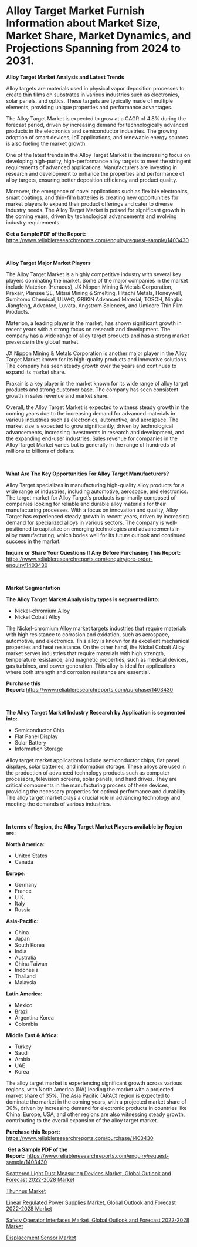 <p><h1>Alloy Target Market Furnish Information about Market Size, Market Share, Market Dynamics, and Projections Spanning from 2024 to 2031.</h1></p><p><strong>Alloy Target Market Analysis and Latest Trends</strong></p>
<p><p>Alloy targets are materials used in physical vapor deposition processes to create thin films on substrates in various industries such as electronics, solar panels, and optics. These targets are typically made of multiple elements, providing unique properties and performance advantages.</p><p>The Alloy Target Market is expected to grow at a CAGR of 4.8% during the forecast period, driven by increasing demand for technologically advanced products in the electronics and semiconductor industries. The growing adoption of smart devices, IoT applications, and renewable energy sources is also fueling the market growth.</p><p>One of the latest trends in the Alloy Target Market is the increasing focus on developing high-purity, high-performance alloy targets to meet the stringent requirements of advanced applications. Manufacturers are investing in research and development to enhance the properties and performance of alloy targets, ensuring better deposition efficiency and product quality.</p><p>Moreover, the emergence of novel applications such as flexible electronics, smart coatings, and thin-film batteries is creating new opportunities for market players to expand their product offerings and cater to diverse industry needs. The Alloy Target Market is poised for significant growth in the coming years, driven by technological advancements and evolving industry requirements.</p></p>
<p><strong>Get a Sample PDF of the Report:&nbsp;</strong> <a href="https://www.reliableresearchreports.com/enquiry/request-sample/1403430">https://www.reliableresearchreports.com/enquiry/request-sample/1403430</a></p>
<p>&nbsp;</p>
<p><strong>Alloy Target Major Market Players</strong></p>
<p><p>The Alloy Target Market is a highly competitive industry with several key players dominating the market. Some of the major companies in the market include Materion (Heraeus), JX Nippon Mining & Metals Corporation, Praxair, Plansee SE, Mitsui Mining & Smelting, Hitachi Metals, Honeywell, Sumitomo Chemical, ULVAC, GRIKIN Advanced Material, TOSOH, Ningbo Jiangfeng, Advantec, Luvata, Angstrom Sciences, and Umicore Thin Film Products.</p><p>Materion, a leading player in the market, has shown significant growth in recent years with a strong focus on research and development. The company has a wide range of alloy target products and has a strong market presence in the global market.</p><p>JX Nippon Mining & Metals Corporation is another major player in the Alloy Target Market known for its high-quality products and innovative solutions. The company has seen steady growth over the years and continues to expand its market share.</p><p>Praxair is a key player in the market known for its wide range of alloy target products and strong customer base. The company has seen consistent growth in sales revenue and market share.</p><p>Overall, the Alloy Target Market is expected to witness steady growth in the coming years due to the increasing demand for advanced materials in various industries such as electronics, automotive, and aerospace. The market size is expected to grow significantly, driven by technological advancements, increasing investments in research and development, and the expanding end-user industries. Sales revenue for companies in the Alloy Target Market varies but is generally in the range of hundreds of millions to billions of dollars.</p></p>
<p>&nbsp;</p>
<p><strong>What Are The Key Opportunities For Alloy Target Manufacturers?</strong></p>
<p><p>Alloy Target specializes in manufacturing high-quality alloy products for a wide range of industries, including automotive, aerospace, and electronics. The target market for Alloy Target’s products is primarily composed of companies looking for reliable and durable alloy materials for their manufacturing processes. With a focus on innovation and quality, Alloy Target has experienced steady growth in recent years, driven by increasing demand for specialized alloys in various sectors. The company is well-positioned to capitalize on emerging technologies and advancements in alloy manufacturing, which bodes well for its future outlook and continued success in the market.</p></p>
<p><strong>Inquire or Share Your Questions If Any Before Purchasing This Report:</strong> <a href="https://www.reliableresearchreports.com/enquiry/pre-order-enquiry/1403430">https://www.reliableresearchreports.com/enquiry/pre-order-enquiry/1403430</a></p>
<p>&nbsp;</p>
<p><strong>Market Segmentation</strong></p>
<p><strong>The Alloy Target Market Analysis by types is segmented into:</strong></p>
<p><ul><li>Nickel-chromium Alloy</li><li>Nickel Cobalt Alloy</li></ul></p>
<p><p>The Nickel-chromium Alloy market targets industries that require materials with high resistance to corrosion and oxidation, such as aerospace, automotive, and electronics. This alloy is known for its excellent mechanical properties and heat resistance. On the other hand, the Nickel Cobalt Alloy market serves industries that require materials with high strength, temperature resistance, and magnetic properties, such as medical devices, gas turbines, and power generation. This alloy is ideal for applications where both strength and corrosion resistance are essential.</p></p>
<p><strong>Purchase this Report:&nbsp;</strong><a href="https://www.reliableresearchreports.com/purchase/1403430">https://www.reliableresearchreports.com/purchase/1403430</a></p>
<p>&nbsp;</p>
<p><strong>The Alloy Target Market Industry Research by Application is segmented into:</strong></p>
<p><ul><li>Semiconductor Chip</li><li>Flat Panel Display</li><li>Solar Battery</li><li>Information Storage</li></ul></p>
<p><p>Alloy target market applications include semiconductor chips, flat panel displays, solar batteries, and information storage. These alloys are used in the production of advanced technology products such as computer processors, television screens, solar panels, and hard drives. They are critical components in the manufacturing process of these devices, providing the necessary properties for optimal performance and durability. The alloy target market plays a crucial role in advancing technology and meeting the demands of various industries.</p></p>
<p>&nbsp;</p>
<p><strong>In terms of Region, the Alloy Target Market Players available by Region are:</strong></p>
<p>
    <p> <strong> North America: </strong>
        <ul>
            <li>United States</li>
            <li>Canada</li>
        </ul>
        </p> 
    <p> <strong> Europe: </strong>
        <ul>
            <li>Germany</li>
            <li>France</li>
            <li>U.K.</li>
            <li>Italy</li>
            <li>Russia</li>
        </ul>
        </p> 
    <p> <strong> Asia-Pacific: </strong>
        <ul>
            <li>China</li>
            <li>Japan</li>
            <li>South Korea</li>
            <li>India</li>
            <li>Australia</li>
            <li>China Taiwan</li>
            <li>Indonesia</li>
            <li>Thailand</li>
            <li>Malaysia</li>
        </ul>
        </p> 
    <p> <strong> Latin America: </strong>
        <ul>
            <li>Mexico</li>
            <li>Brazil</li>
            <li>Argentina Korea</li>
            <li>Colombia</li>
        </ul>
        </p> 
    <p> <strong> Middle East & Africa: </strong>
        <ul>
            <li>Turkey</li>
            <li>Saudi</li>
            <li>Arabia</li>
            <li>UAE</li>
            <li>Korea</li>
        </ul>
    </p>
    </p>
<p><p>The alloy target market is experiencing significant growth across various regions, with North America (NA) leading the market with a projected market share of 35%. The Asia Pacific (APAC) region is expected to dominate the market in the coming years, with a projected market share of 30%, driven by increasing demand for electronic products in countries like China. Europe, USA, and other regions are also witnessing steady growth, contributing to the overall expansion of the alloy target market.</p></p>
<p><strong>Purchase this Report: </strong><a href="https://www.reliableresearchreports.com/purchase/1403430">https://www.reliableresearchreports.com/purchase/1403430</a></p>
<p>&nbsp;<strong>Get a Sample PDF of the Report:&nbsp;&nbsp;</strong><a href="https://www.reliableresearchreports.com/enquiry/request-sample/1403430">https://www.reliableresearchreports.com/enquiry/request-sample/1403430</a></p>
<p><strong></strong></p>
<p><p><a href="https://fuschia-pecorino-a6d.notion.site/Scattered-Light-Dust-Measuring-Devices-Market-Global-Outlook-and-Forecast-2022-2028-Market-with-the-fd4b14625d6248b0897028ac0e54eb1f">Scattered Light Dust Measuring Devices Market, Global Outlook and Forecast 2022-2028 Market</a></p><p><a href="https://view.publitas.com/reportprime-1/thunnus-market-size-market-share-and-global-market-analysis-report-2024-2031/">Thunnus Market</a></p><p><a href="https://natural-crush-b99.notion.site/Linear-Regulated-Power-Supplies-Market-Global-Outlook-and-Forecast-2022-2028-Market-Analysis-and-Ma-0089acd8e9224e148e645dabf8cc2912">Linear Regulated Power Supplies Market, Global Outlook and Forecast 2022-2028 Market</a></p><p><a href="https://simplistic-meeting-7ee.notion.site/Safety-Operator-Interfaces-Market-Global-Outlook-and-Forecast-2022-2028-Market-Size-Growth-and-For-5819918c1b284e37888d3701724f5d48">Safety Operator Interfaces Market, Global Outlook and Forecast 2022-2028 Market</a></p><p><a href="https://view.publitas.com/reportprime-1/displacement-sensor-market-research-report-the-key-to-successful-business-strategy-forecasted-for-period-from-2024-2031/">Displacement Sensor Market</a></p></p>
